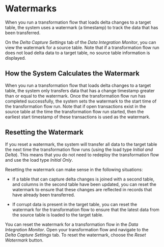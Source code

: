 <!-- loio890897f00a4944c7a6f90d3816a8d4c6 -->

# Watermarks

When you run a transformation flow that loads delta changes to a target table, the system uses a watermark \(a timestamp\) to track the data that has been transferred.

On the *Delta Capture Settings* tab of the *Data Integration Monitor*, you can view the watermark for a source table. Note that if a transformation flow run does not load delta data to a target table, no source table information is displayed.



<a name="loio890897f00a4944c7a6f90d3816a8d4c6__section_jgb_dky_pzb"/>

## How the System Calculates the Watermark

When you run a transformation flow that loads delta changes to a target table, the system only transfers data that has a change timestamp greater than or equal to the watermark. Once the transformation flow run has completed successfully, the system sets the watermark to the start time of the transformation flow run. Note that if open transactions exist in the source table at the time the transformation flow run started, then the earliest start timestamp of these transactions is used as the watermark.



<a name="loio890897f00a4944c7a6f90d3816a8d4c6__section_jqd_2ky_pzb"/>

## Resetting the Watermark

If you reset a watermark, the system will transfer all data to the target table the next time the transformation flow runs \(using the load type *Initial and Delta*\). This means that you do not need to redeploy the transformation flow and use the load type *Initial Only*.

Resetting the watermark can make sense in the following situations:

-   If a table that can capture delta changes is joined with a second table, and columns in the second table have been updated, you can reset the watermark to ensure that these changes are reflected in records that have already been transferred.

-   If corrupt data is present in the target table, you can reset the watermark for the transformation flow to ensure that the latest data from the source table is loaded to the target table.


You can reset the watermark for a transformation flow in the *Data Integration Monitor*. Open your transformation flow and navigate to the *Delta Capture Settings* tab. To reset the watermark, choose the *Reset Watermark* button.

